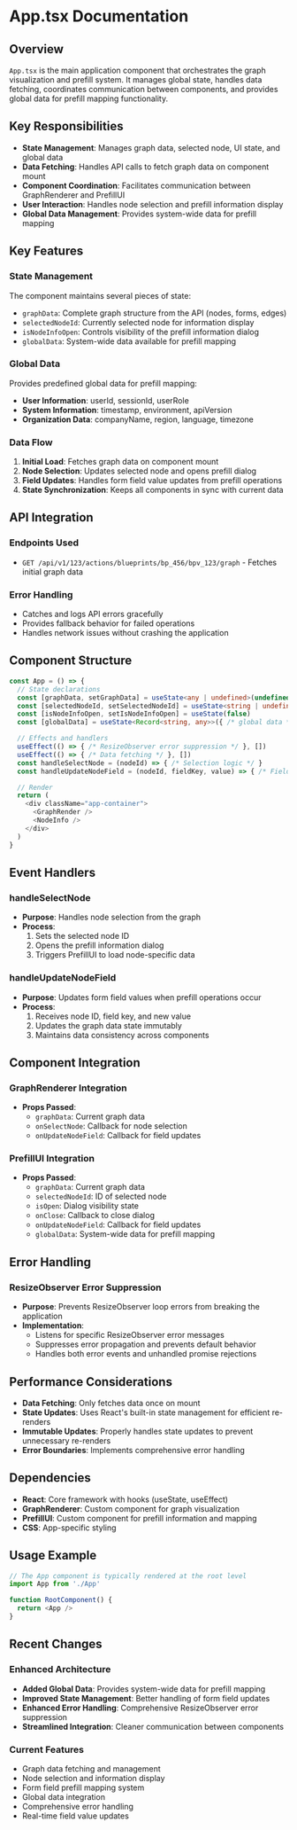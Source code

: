 # App.tsx Documentation

## Overview

`App.tsx` is the main application component that orchestrates the graph visualization and prefill system. It manages global state, handles data fetching, coordinates communication between components, and provides global data for prefill mapping functionality.

## Key Responsibilities

- **State Management**: Manages graph data, selected node, UI state, and global data
- **Data Fetching**: Handles API calls to fetch graph data on component mount
- **Component Coordination**: Facilitates communication between GraphRenderer and PrefillUI
- **User Interaction**: Handles node selection and prefill information display
- **Global Data Management**: Provides system-wide data for prefill mapping

## Key Features

### State Management
The component maintains several pieces of state:
- `graphData`: Complete graph structure from the API (nodes, forms, edges)
- `selectedNodeId`: Currently selected node for information display
- `isNodeInfoOpen`: Controls visibility of the prefill information dialog
- `globalData`: System-wide data available for prefill mapping

### Global Data
Provides predefined global data for prefill mapping:
- **User Information**: userId, sessionId, userRole
- **System Information**: timestamp, environment, apiVersion
- **Organization Data**: companyName, region, language, timezone

### Data Flow
1. **Initial Load**: Fetches graph data on component mount
2. **Node Selection**: Updates selected node and opens prefill dialog
3. **Field Updates**: Handles form field value updates from prefill operations
4. **State Synchronization**: Keeps all components in sync with current data

## API Integration

### Endpoints Used
- `GET /api/v1/123/actions/blueprints/bp_456/bpv_123/graph` - Fetches initial graph data

### Error Handling
- Catches and logs API errors gracefully
- Provides fallback behavior for failed operations
- Handles network issues without crashing the application

## Component Structure

```typescript
const App = () => {
  // State declarations
  const [graphData, setGraphData] = useState<any | undefined>(undefined)
  const [selectedNodeId, setSelectedNodeId] = useState<string | undefined>(undefined)
  const [isNodeInfoOpen, setIsNodeInfoOpen] = useState(false)
  const [globalData] = useState<Record<string, any>>({ /* global data */ })

  // Effects and handlers
  useEffect(() => { /* ResizeObserver error suppression */ }, [])
  useEffect(() => { /* Data fetching */ }, [])
  const handleSelectNode = (nodeId) => { /* Selection logic */ }
  const handleUpdateNodeField = (nodeId, fieldKey, value) => { /* Field update logic */ }

  // Render
  return (
    <div className="app-container">
      <GraphRender />
      <NodeInfo />
    </div>
  )
}
```

## Event Handlers

### handleSelectNode
- **Purpose**: Handles node selection from the graph
- **Process**:
  1. Sets the selected node ID
  2. Opens the prefill information dialog
  3. Triggers PrefillUI to load node-specific data

### handleUpdateNodeField
- **Purpose**: Updates form field values when prefill operations occur
- **Process**:
  1. Receives node ID, field key, and new value
  2. Updates the graph data state immutably
  3. Maintains data consistency across components

## Component Integration

### GraphRenderer Integration
- **Props Passed**:
  - `graphData`: Current graph data
  - `onSelectNode`: Callback for node selection
  - `onUpdateNodeField`: Callback for field updates

### PrefillUI Integration
- **Props Passed**:
  - `graphData`: Current graph data
  - `selectedNodeId`: ID of selected node
  - `isOpen`: Dialog visibility state
  - `onClose`: Callback to close dialog
  - `onUpdateNodeField`: Callback for field updates
  - `globalData`: System-wide data for prefill mapping

## Error Handling

### ResizeObserver Error Suppression
- **Purpose**: Prevents ResizeObserver loop errors from breaking the application
- **Implementation**: 
  - Listens for specific ResizeObserver error messages
  - Suppresses error propagation and prevents default behavior
  - Handles both error events and unhandled promise rejections

## Performance Considerations

- **Data Fetching**: Only fetches data once on mount
- **State Updates**: Uses React's built-in state management for efficient re-renders
- **Immutable Updates**: Properly handles state updates to prevent unnecessary re-renders
- **Error Boundaries**: Implements comprehensive error handling

## Dependencies

- **React**: Core framework with hooks (useState, useEffect)
- **GraphRenderer**: Custom component for graph visualization
- **PrefillUI**: Custom component for prefill information and mapping
- **CSS**: App-specific styling

## Usage Example

```typescript
// The App component is typically rendered at the root level
import App from './App'

function RootComponent() {
  return <App />
}
```

## Recent Changes

### Enhanced Architecture
- **Added Global Data**: Provides system-wide data for prefill mapping
- **Improved State Management**: Better handling of form field updates
- **Enhanced Error Handling**: Comprehensive ResizeObserver error suppression
- **Streamlined Integration**: Cleaner communication between components

### Current Features
- Graph data fetching and management
- Node selection and information display
- Form field prefill mapping system
- Global data integration
- Comprehensive error handling
- Real-time field value updates